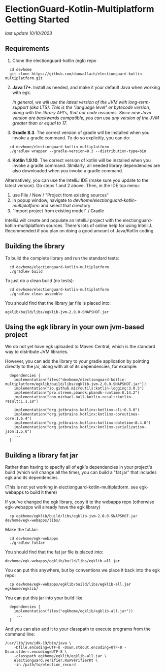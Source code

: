 # ElectionGuard-Kotlin-Multiplatform Getting Started

_last update 10/10/2023_

## Requirements

1. Clone the electionguard-kotlin (egk) repo

```
  cd devhome
  git clone https://github.com/danwallach/electionguard-kotlin-multiplatform.git
```

2. **Java 17+**. Install as needed, and make it your default Java when working with egk.

    _In general, we will use the latest version of the JVM with long-term-support (aka LTS). 
    This is the "language level" or bytecode version, along with the library API's, that our code assumes. 
    Since new Java version are backwards compatible, you can use any version of the JVM greater than or equal to 17._

3. **Gradle 8.3**. The correct version of gradle will be installed when you invoke a gradle command. 
   To do so explicitly, you can do:

```
  cd devhome/electionguard-kotlin-multiplatform
  ./gradlew wrapper --gradle-version=8.3 --distribution-type=bin
```

4. **Kotlin 1.9.10**. The correct version of kotlin will be installed when you invoke a gradle command.
   SImilarly, all needed library dependencies are also downloaded when you invoke a gradle command.

Alternatively, you can use the IntelliJ IDE (make sure you update to the latest version). 
Do steps 1 and 2 above. Then, in the IDE top menu: 
   1. use File / New / "Project from existing sources"
   2. in popup window, navigate to _devhome/electionguard-kotlin-multiplatform_ and select that directory
   3. "Import project from existing model" / Gradle

IntelliJ will create and populate an IntelliJ project with the electionguard-kotlin-multiplatform sources. There's
lots of online help for using IntelliJ. Recommended if you plan on doing a good amount of Java/Kotlin coding.

## Building the library

To build the complete library and run the standard tests:

```
  cd devhome/electionguard-kotlin-multiplatform
  ./gradlew build
```

To just do a clean build (no tests):

```
  cd devhome/electionguard-kotlin-multiplatform
  ./gradlew clean assemble
```

You should find that the library jar file is placed into:

`egklib/build/libs/egklib-jvm-2.0.0-SNAPSHOT.jar
`
## Using the egk library in your own jvm-based project

We do not yet have egk uploaded to Maven Central, which is the standard way to distribute JVM libraries.

However, you can add the library to your gradle application by pointing directly to the jar, along with all
of its dependencies, for example:

```
  dependencies {
    implementation(files("devhome/electionguard-kotlin-multiplatform/egklib/build/libs/egklib-jvm-2.0.0-SNAPSHOT.jar"))
    implementation("io.github.microutils:kotlin-logging:3.0.5")
    implementation("pro.streem.pbandk:pbandk-runtime:0.14.2")
    implementation("com.michael-bull.kotlin-result:kotlin-result:1.1.18")
    
    implementation("org.jetbrains.kotlinx:kotlinx-cli:0.3.6")
    implementation("org.jetbrains.kotlinx:kotlinx-coroutines-core:1.6.4")
    implementation("org.jetbrains.kotlinx:kotlinx-datetime:0.4.0")
    implementation("org.jetbrains.kotlinx:kotlinx-serialization-json:1.5.0")
    ...
  }
```

## Building a library fat jar

Rather than having to specify all of egk's dependencies in your project's build (which will change all the time), 
you can build a "fat jar" that includes egk and its dependencies.

(This is not yet working in electionguard-kotlin-multiplatform. see egk-webapps to build it there)

If you've changed the egk library, copy it to the webapps repo (otherwise egk-webapps will already have the egk library)

```
  cp egkhome/egklib/build/libs/egklib-jvm-2.0.0-SNAPSHOT.jar devhome/egk-webapps/libs/
```

Make the fatJar:

```
  cd devhome/egk-webapps
  ./gradlew fatJar
```

You should find that the fat jar file is placed into:

`devhome/egk-webapps/egklib/build/libs/egklib-all.jar
`

You can put this anywhere, but by conventions we place it back into the egk repo:

```
  cp devhome/egk-webapps/egklib/build/libs/egklib-all.jar egkhome/egklib/
```

You can put this jar into your build like

```
  dependencies {
    implementation(files("egkhome/egklib/egklib-all.jar"))
     ...
  }
```

And you can also add it to your classpath to execute programs from the command line:

```
/usr/lib/jvm/jdk-19/bin/java \
    -Dfile.encoding=UTF-8 -Dsun.stdout.encoding=UTF-8 -Dsun.stderr.encoding=UTF-8 \
    -classpath egkhome/egklib/egklib-all.jar \
    electionguard.verifier.RunVerifierKt \
    -in /path/to/election_record
```

